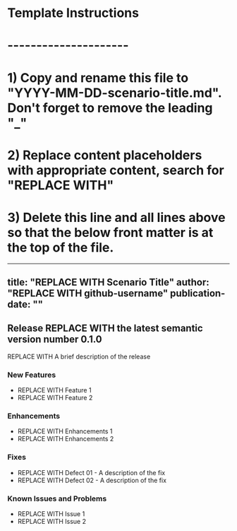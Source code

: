 # Template Instructions
# ---------------------
# 1) Copy and rename this file to "YYYY-MM-DD-scenario-title.md". Don't forget to remove the leading "_" 
# 2) Replace content placeholders with appropriate content, search for "REPLACE WITH"
# 3) Delete this line and all lines above so that the below front matter is at the top of the file.
---
title: "REPLACE WITH Scenario Title"
author: "REPLACE WITH github-username"
publication-date: "<YYYY-MM-DD>"
---

## Release REPLACE WITH the latest semantic version number 0.1.0

REPLACE WITH A brief description of the release

### New Features

- REPLACE WITH Feature 1
- REPLACE WITH Feature 2

### Enhancements

- REPLACE WITH Enhancements 1
- REPLACE WITH Enhancements 2

### Fixes

- REPLACE WITH Defect 01 - A description of the fix
- REPLACE WITH Defect 02 - A description of the fix

### Known Issues and Problems

- REPLACE WITH Issue 1
- REPLACE WITH Issue 2

